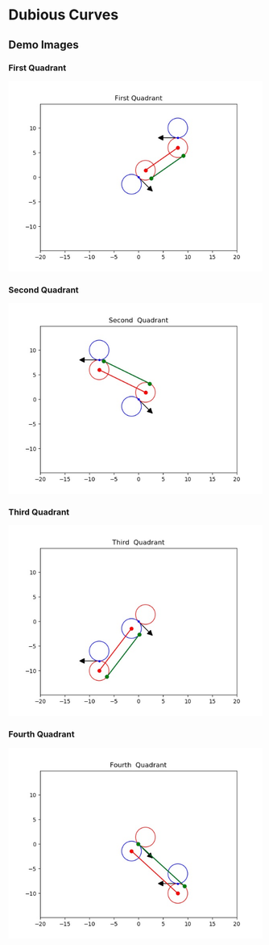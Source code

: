 # Dubious Curves

## Demo Images

### First Quadrant
![first quadrant](images/first_quadrant.jpg)

### Second Quadrant
![second quadrant](images/second_quadrant.jpg)

### Third Quadrant
![third quadrant](images/third_quadrant.jpg)

### Fourth Quadrant
![fourth quadrant](images/fourth_quadrant.jpg)
